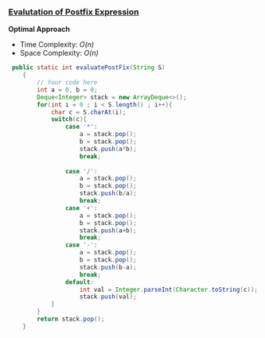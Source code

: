 ### [Evalutation of Postfix Expression](https://www.geeksforgeeks.org/problems/evaluation-of-postfix-expression1735/1)

**Optimal Approach**

- Time Complexity: *O(n)*
- Space Complexity: *O(n)* 

```java
 public static int evaluatePostFix(String S)
    {
        // Your code here
        int a = 0, b = 0;
        Deque<Integer> stack = new ArrayDeque<>();
        for(int i = 0 ; i < S.length() ; i++){
            char c = S.charAt(i);
            switch(c){
                case '*':
                    a = stack.pop();
                    b = stack.pop();
                    stack.push(a*b);
                    break;
                    
                case '/':
                    a = stack.pop();
                    b = stack.pop();
                    stack.push(b/a);
                    break;
                case '+':
                    a = stack.pop();
                    b = stack.pop();
                    stack.push(a+b);
                    break;
                case '-':
                    a = stack.pop();
                    b = stack.pop();
                    stack.push(b-a);
                    break;
                default:
                    int val = Integer.parseInt(Character.toString(c));
                    stack.push(val);
            }
        }
        return stack.pop();
    }
```